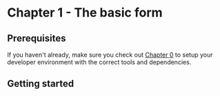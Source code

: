 # Chapter 1 - The basic form

## Prerequisites

If you haven't already, make sure you check out [Chapter 0](../chapter0/README.md) to setup your developer environment with the correct tools and dependencies.

## Getting started


